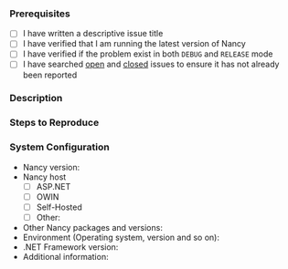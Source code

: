### Prerequisites

- [ ] I have written a descriptive issue title
- [ ] I have verified that I am running the latest version of Nancy
- [ ] I have verified if the problem exist in both `DEBUG` and `RELEASE` mode
- [ ] I have searched [open](https://github.com/NancyFx/Nancy.Serialization.ServiceStack/issues) and [closed](https://github.com/NancyFx/Nancy.Serialization.ServiceStack/issues?q=is%3Aissue+is%3Aclosed) issues to ensure it has not already been reported

### Description
<!-- A description of the bug or feature -->

### Steps to Reproduce
<!-- List of steps, sample code, failing test or link to a project that reproduces the behavior -->

### System Configuration
<!-- Tell us about the environment where you are experiencing the bug -->

- Nancy version:
- Nancy host
  - [ ] ASP.NET
  - [ ] OWIN
  - [ ] Self-Hosted
  - [ ] Other:
- Other Nancy packages and versions:
- Environment (Operating system, version and so on):
- .NET Framework version:
- Additional information:

<!-- Thanks for reporting the issue to Nancy! -->
